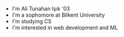 - I'm Ali Tunahan Işık '03
- I'm a sophomore at Bilkent University
- I'm studying CS
- I'm interested in web development and ML
